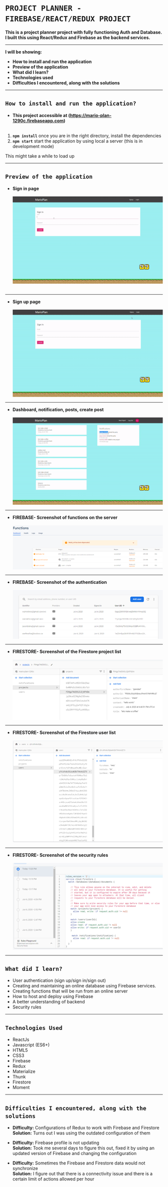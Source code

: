 # ``PROJECT PLANNER - FIREBASE/REACT/REDUX PROJECT``
**This is a project planner project with fully functioning Auth and Database. I built this using React/Redux and Firebase as the backend services.**
___
**I will be showing:**

+ **How to install and run the application**
+ **Preview of the application**
+ **What did I learn?**
+ **Technologies used**
+ **Difficulties I encountered, along with the solutions**

___
## ``How to install and run the application?``

+ **This project accessible at (https://mario-plan-1290c.firebaseapp.com)**   <br />  <br />



1. **`npm install`** once you are in the right directory, install the dependencies
2. **`npm start`** start the application by using local a server (this is in development mode)

This might take a while to load up
___
## ``Preview of the application``
- **Sign in page**  <br />  <br />
![](https://github.com/MatthewSusanto/resource/blob/master/marioplanner/ezgif.com-crop.gif?)  <br />  <br />
___
- **Sign up page**  <br />  <br />
![](https://github.com/MatthewSusanto/resource/blob/master/marioplanner/ezgif.com-crop%20(1).gif?)
___
- **Dashboard, notification, posts, create post**  <br />  <br />
![](https://github.com/MatthewSusanto/resource/blob/master/marioplanner/ezgif.com-crop%20(2).gif?)
___
- **FIREBASE- Screenshot of functions on the server**  <br />  <br />
![](https://github.com/MatthewSusanto/resource/blob/master/marioplanner/functions.PNG?)
___
- **FIREBASE- Screenshot of the authentication**  <br />  <br />
![](https://github.com/MatthewSusanto/resource/blob/master/marioplanner/auth.PNG?)
___
- **FIRESTORE- Screenshot of the Firestore project list**  <br />  <br />
![](https://github.com/MatthewSusanto/resource/blob/master/marioplanner/projects.PNG?)
___
- **FIRESTORE- Screenshot of the Firestore user list**  <br />  <br />
![](https://github.com/MatthewSusanto/resource/blob/master/marioplanner/users.PNG?)
___
- **FIRESTORE- Screenshot of the security rules**  <br />  <br />
![](https://github.com/MatthewSusanto/resource/blob/master/marioplanner/securityRules.PNG?)
___

## ``What did I learn?``

- User authentication (sign up/sign in/sign out)
- Creating and maintaining an online database using Firebase services. 
- Creating functions that will be run from an online server
- How to host and deploy using Firebase
- A better understanding of backend
- Security rules

___
## ``Technologies Used``

- ReactJs
- Javascript (ES6+)
- HTML5
- CSS3
- Firebase
- Redux
- Materialize
- Thunk
- Firestore
- Moment

___
## ``Difficulties I encountered, along with the solutions``

- **Difficulty:** Configurations of Redux to work with Firebase and Firestore  <br />
**Solution:** Turns out I was using the outdated configuration of them

- **Difficulty:** Firebase profile is not updating <br />
**Solution:** Took me several days to figure this out, fixed it by using an updated version of Firebase and changing the configuration

- **Difficulty:** Sometimes the Firebase and Firestore data would not synchronize  <br />
 **Solution:** I figure out that there is a connectivity issue and there is a certain limit of actions allowed per hour


